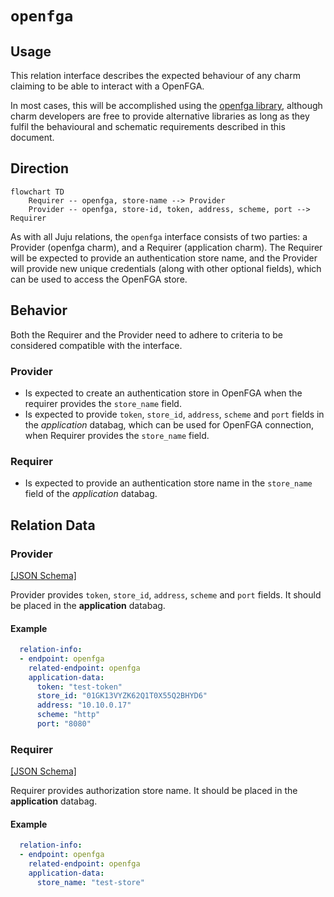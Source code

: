 # `openfga`

## Usage

This relation interface describes the expected behaviour of any charm claiming to be able to interact with a OpenFGA.

In most cases, this will be accomplished using the [openfga library](https://github.com/canonical/cs-openfga/blob/main/charms/openfga-k8s/lib/charms/openfga_k8s/v0/openfga.py), although charm developers are free to provide alternative libraries as long as they fulfil the behavioural and schematic requirements described in this document.

## Direction

```mermaid
flowchart TD
    Requirer -- openfga, store-name --> Provider
    Provider -- openfga, store-id, token, address, scheme, port --> Requirer
```

As with all Juju relations, the `openfga` interface consists of two parties: a Provider (openfga charm), and a Requirer (application charm). The Requirer will be expected to provide an authentication store name, and the Provider will provide new unique credentials (along with other optional fields), which can be used to access the OpenFGA store.

## Behavior

Both the Requirer and the Provider need to adhere to criteria to be considered compatible with the interface.

### Provider
- Is expected to create an authentication store in OpenFGA when the requirer provides the `store_name` field.
- Is expected to provide `token`, `store_id`, `address`, `scheme` and `port` fields in the *application* databag, which can be used for OpenFGA connection, when Requirer provides the `store_name` field.

### Requirer

- Is expected to provide an authentication store name in the `store_name` field of the *application* databag.

## Relation Data

### Provider

[\[JSON Schema\]](./schemas/provider.json)

Provider provides `token`, `store_id`, `address`, `scheme` and `port` fields. It should be placed in the **application** databag.


#### Example
```yaml
  relation-info:
  - endpoint: openfga
    related-endpoint: openfga
    application-data:
      token: "test-token"
      store_id: "01GK13VYZK62Q1T0X55Q2BHYD6"
      address: "10.10.0.17"
      scheme: "http"
      port: "8080"
```

### Requirer

[\[JSON Schema\]](./schemas/requirer.json)

Requirer provides authorization store name. It should be placed in the **application** databag.

#### Example

```yaml
  relation-info:
  - endpoint: openfga
    related-endpoint: openfga
    application-data:
      store_name: "test-store"
```
